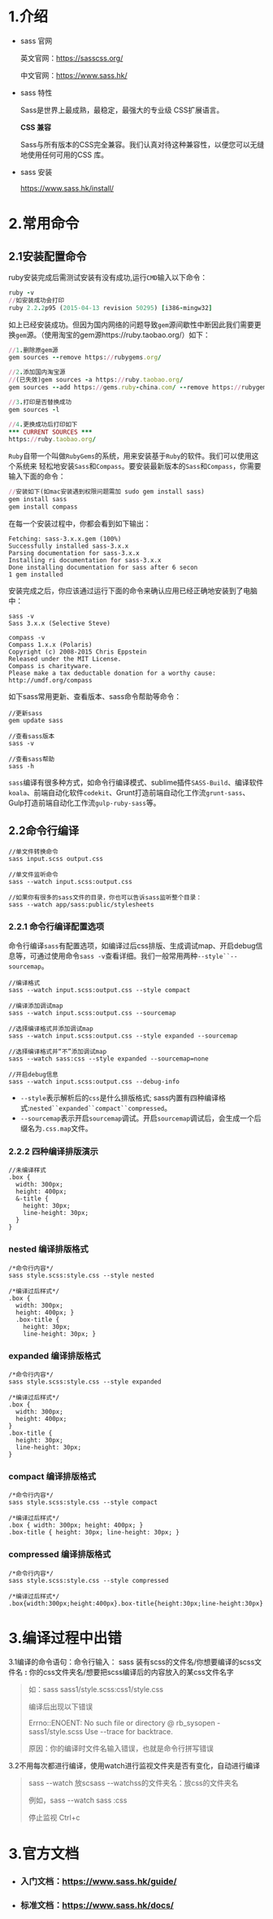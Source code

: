 # 1.介绍

- sass 官网

  英文官网：https://sasscss.org/

  中文官网：https://www.sass.hk/
  
- sass 特性

  Sass是世界上最成熟，最稳定，最强大的专业级  CSS扩展语言。

  **CSS  兼容**

  Sass与所有版本的CSS完全兼容。我们认真对待这种兼容性，以便您可以无缝地使用任何可用的CSS  库。

- sass 安装

  https://www.sass.hk/install/

# 2.常用命令

## 2.1安装配置命令

ruby安装完成后需测试安装有没有成功,运行`CMD`输入以下命令：

```ruby
ruby -v
//如安装成功会打印
ruby 2.2.2p95 (2015-04-13 revision 50295) [i386-mingw32]
```

如上已经安装成功。但因为国内网络的问题导致`gem`源间歇性中断因此我们需要更换`gem`源。（使用淘宝的gem源https://ruby.taobao.org/）如下：

```ruby
//1.删除原gem源
gem sources --remove https://rubygems.org/

//2.添加国内淘宝源
//(已失效)gem sources -a https://ruby.taobao.org/
gem sources --add https://gems.ruby-china.com/ --remove https://rubygems.org/

//3.打印是否替换成功
gem sources -l

//4.更换成功后打印如下
*** CURRENT SOURCES ***
https://ruby.taobao.org/
```

`Ruby`自带一个叫做`RubyGems`的系统，用来安装基于`Ruby`的软件。我们可以使用这个系统来 轻松地安装`Sass`和`Compass`。要安装最新版本的`Sass`和`Compass`，你需要输入下面的命令：

```ruby
//安装如下(如mac安装遇到权限问题需加 sudo gem install sass)
gem install sass
gem install compass
```

在每一个安装过程中，你都会看到如下输出：

```
Fetching: sass-3.x.x.gem (100%)
Successfully installed sass-3.x.x
Parsing documentation for sass-3.x.x
Installing ri documentation for sass-3.x.x
Done installing documentation for sass after 6 secon
1 gem installed
```

安装完成之后，你应该通过运行下面的命令来确认应用已经正确地安装到了电脑中：

```
sass -v
Sass 3.x.x (Selective Steve)

compass -v
Compass 1.x.x (Polaris)
Copyright (c) 2008-2015 Chris Eppstein
Released under the MIT License.
Compass is charityware.
Please make a tax deductable donation for a worthy cause: http://umdf.org/compass
```

如下sass常用更新、查看版本、sass命令帮助等命令：

```
//更新sass
gem update sass

//查看sass版本
sass -v

//查看sass帮助
sass -h
```



`sass`编译有很多种方式，如命令行编译模式、sublime插件`SASS-Build`、编译软件`koala`、前端自动化软件`codekit`、Grunt打造前端自动化工作流`grunt-sass`、Gulp打造前端自动化工作流`gulp-ruby-sass`等。

## 2.2命令行编译

```
//单文件转换命令
sass input.scss output.css

//单文件监听命令
sass --watch input.scss:output.css

//如果你有很多的sass文件的目录，你也可以告诉sass监听整个目录：
sass --watch app/sass:public/stylesheets
```

### 2.2.1 命令行编译配置选项

命令行编译`sass`有配置选项，如编译过后css排版、生成调试map、开启debug信息等，可通过使用命令`sass -v`查看详细。我们一般常用两种`--style``--sourcemap`。

```
//编译格式
sass --watch input.scss:output.css --style compact

//编译添加调试map
sass --watch input.scss:output.css --sourcemap

//选择编译格式并添加调试map
sass --watch input.scss:output.css --style expanded --sourcemap

//选择编译格式并“不”添加调试map
sass --watch sass:css --style expanded --sourcemap=none

//开启debug信息
sass --watch input.scss:output.css --debug-info
```

- `--style`表示解析后的`css`是什么排版格式;
  sass内置有四种编译格式:`nested``expanded``compact``compressed`。
- `--sourcemap`表示开启`sourcemap`调试。开启`sourcemap`调试后，会生成一个后缀名为`.css.map`文件。

### 2.2.2 四种编译排版演示

```
//未编译样式
.box {
  width: 300px;
  height: 400px;
  &-title {
    height: 30px;
    line-height: 30px;
  }
}
```

### nested 编译排版格式

```
/*命令行内容*/
sass style.scss:style.css --style nested

/*编译过后样式*/
.box {
  width: 300px;
  height: 400px; }
  .box-title {
    height: 30px;
    line-height: 30px; }
```

### expanded 编译排版格式

```
/*命令行内容*/
sass style.scss:style.css --style expanded

/*编译过后样式*/
.box {
  width: 300px;
  height: 400px;
}
.box-title {
  height: 30px;
  line-height: 30px;
}
```

### compact 编译排版格式

```
/*命令行内容*/
sass style.scss:style.css --style compact

/*编译过后样式*/
.box { width: 300px; height: 400px; }
.box-title { height: 30px; line-height: 30px; }
```

### compressed 编译排版格式

```
/*命令行内容*/
sass style.scss:style.css --style compressed

/*编译过后样式*/
.box{width:300px;height:400px}.box-title{height:30px;line-height:30px}
```

# 3.编译过程中出错

3.1编译的命令语句：命令行输入：    sass  装有scss的文件名/你想要编译的scss文件名  **:**  你的css文件夹名/想要把scss编译后的内容放入的某css文件名字

> 如：sass sass1/style.scss:css1/style.css
>
> 编译后出现以下错误
>
> Errno::ENOENT: No such file or directory @ rb_sysopen - sass1/style.scss
> Use --trace for backtrace.
>
> 原因：你的编译时文件名输入错误，也就是命令行拼写错误

3.2不用每次都进行编译，使用watch进行监视文件夹是否有变化，自动进行编译

> sass --watch  放scsass --watchss的文件夹名：放css的文件夹名
>
> 例如，sass --watch sass :css 
>
> 停止监视  Ctrl+c

# 3.官方文档

- ### 入门文档：https://www.sass.hk/guide/

- ### 标准文档：https://www.sass.hk/docs/